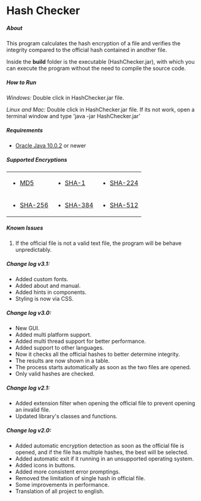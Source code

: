 <h1>Hash Checker</h1>

<h5>About</h5>
<p>This program calculates the hash encryption of a file and verifies the integrity compared to the official hash contained in another file.</p>
<p>Inside the <b>build</b> folder is the executable (HashChecker.jar), with which you can execute the program without the need to compile the source code.</p>

<h5>How to Run</h5>
<p><i>Windows:</i> Double click in HashChecker.jar file.</p>
<p><i>Linux and Mac:</i> Double click in HashChecker.jar file. If its not work, open a terminal window and type 'java -jar HashChecker.jar'</p>

<h5>Requirements</h5>
<ul>
    <li><a href="http://www.oracle.com/technetwork/java/javase/downloads/jre10-downloads-4417026.html">Oracle Java 10.0.2</a> or newer</li>
</ul>

<h5>Supported Encryptions</h5>
<table>
  <tr>
    <td><ul><li><a href="https://en.wikipedia.org/wiki/MD5">MD5</a></li></ul></td>
    <td><ul><li><a href="https://en.wikipedia.org/wiki/SHA-1">SHA-1</a></li></ul></td>
    <td><ul><li><a href="https://en.wikipedia.org/wiki/SHA-2">SHA-224</a></li></ul></td>
  </tr>
  <tr>
    <td><ul><li><a href="https://en.wikipedia.org/wiki/SHA-2">SHA-256</a></li></ul></td>
    <td><ul><li><a href="https://en.wikipedia.org/wiki/SHA-2">SHA-384</a></li></ul></td>
    <td><ul><li><a href="https://en.wikipedia.org/wiki/SHA-2">SHA-512</a></li></ul></td>
  </tr>
</table>

<h5>Known Issues</h5>
<ol>
    <li>If the official file is not a valid text file, the program will be behave unpredictably.</li>
</ol>

<h5>Change log v3.1:</h5>
<ul>
    <li>Added custom fonts.</li>
    <li>Added about and manual.</li>
    <li>Added hints in components.</li>
    <li>Styling is now via CSS.</li>
</ul>

<h5>Change log v3.0:</h5>
<ul>
    <li>New GUI.</li>
    <li>Added multi platform support.</li>
    <li>Added multi thread support for better performance.</li>
    <li>Added support to other languages.</li>
    <li>Now it checks all the official hashes to better determine integrity.</li>
    <li>The results are now shown in a table.</li>
    <li>The process starts automatically as soon as the two files are opened.</li>
    <li>Only valid hashes are checked.</li>
</ul>

<h5>Change log v2.1:</h5>
<ul>
    <li>Added extension filter when opening the official file to prevent opening an invalid file.</li>
    <li>Updated library's classes and functions.</li>
</ul>

<h5>Change log v2.0:</h5>
<ul>
    <li>Added automatic encryption detection as soon as the official file is opened, and if the file has multiple hashes, the best will be selected.</li>
    <li>Added automatic exit if it running in an unsupported operating system.</li>
    <li>Added icons in buttons.</li>
    <li>Added more consistent error promptings.</li>
    <li>Removed the limitation of single hash in official file.</li>
    <li>Some improvements in performance.</li>
    <li>Translation of all project to english.</li>
</ul>